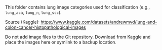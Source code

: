 This folder contains lung image categories used for classification (e.g., `lung_aca`, `lung_n`, `lung_scc`).

Source (Kaggle): https://www.kaggle.com/datasets/andrewmvd/lung-and-colon-cancer-histopathological-images

Do not add image files to the Git repository. Download from Kaggle and place the images here or symlink to a backup location.
